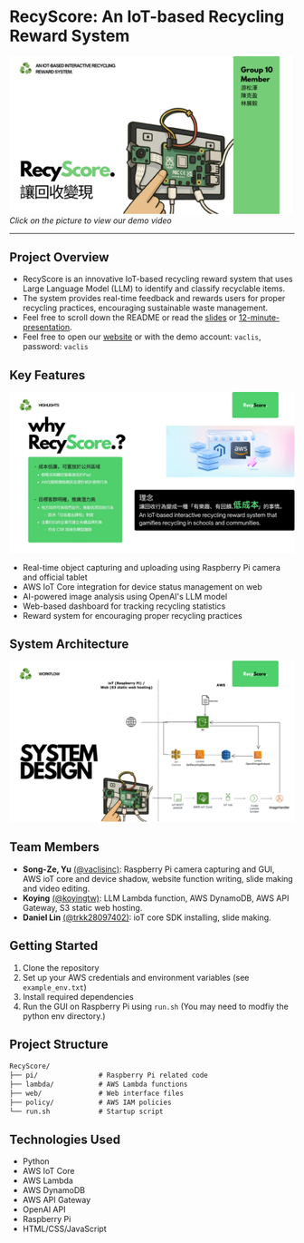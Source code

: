 # RecyScore: An IoT-based Recycling Reward System
[![RecyScore](https://raw.githubusercontent.com/vaclisinc/RecyScore/94c3842ee217831b425d6b2e223086942097fd4a/RecyScore_preview.png)](https://youtu.be/Dq3dorVjYOg?t=178)
*Click on the picture to view our demo video*

---

## **Project Overview**
- RecyScore is an innovative IoT-based recycling reward system that uses Large Language Model (LLM) to identify and classify recyclable items.
- The system provides real-time feedback and rewards users for proper recycling practices, encouraging sustainable waste management.
- Feel free to scroll down the README or read the [slides](https://github.com/vaclisinc/RecyScore/blob/main/slides/RecyScore_slides.pdf) or [12-minute-presentation](https://youtu.be/Dq3dorVjYOg).
- Feel free to open our [website](http://your-recycling-stats-webapp.s3-website-us-east-1.amazonaws.com/) or with the demo account: `vaclis`, password: `vaclis`

## **Key Features**
![RecyScore_why_us](https://raw.githubusercontent.com/vaclisinc/RecyScore/b82890ac0d6df47886a749a73eb47afdfbc92adc/slides/RecyScore_why_us.jpg)
- Real-time object capturing and uploading using Raspberry Pi camera and official tablet
- AWS IoT Core integration for device status management on web
- AI-powered image analysis using OpenAI's LLM model
- Web-based dashboard for tracking recycling statistics
- Reward system for encouraging proper recycling practices

## **System Architecture**
![RecyScore_system_design](https://raw.githubusercontent.com/vaclisinc/RecyScore/5df611c89dd9c02b192cded52a30ddf01e5f709e/slides/RecyScore_System_Design.jpg)

## **Team Members**
- **Song-Ze, Yu** [(@vaclisinc)](http://github.com/vaclisinc): Raspberry Pi camera capturing and GUI, AWS ioT core and device shadow, website function writing, slide making and video editing.
- **Koying** [(@koyingtw)](https://github.com/koyingtw): LLM Lambda function, AWS DynamoDB, AWS API Gateway, S3 static web hosting.
- **Daniel Lin** [(@trkk28097402)](https://github.com/trkk28097402): ioT core SDK installing, slide making.

## **Getting Started**
1. Clone the repository
2. Set up your AWS credentials and environment variables (see `example_env.txt`)
3. Install required dependencies
4. Run the GUI on Raspberry Pi using `run.sh` (You may need to modfiy the python env directory.)

## **Project Structure**
```
RecyScore/
├── pi/               # Raspberry Pi related code
├── lambda/           # AWS Lambda functions
├── web/              # Web interface files
├── policy/           # AWS IAM policies
└── run.sh            # Startup script
```

## **Technologies Used**
- Python
- AWS IoT Core
- AWS Lambda
- AWS DynamoDB
- AWS API Gateway
- OpenAI API
- Raspberry Pi
- HTML/CSS/JavaScript
